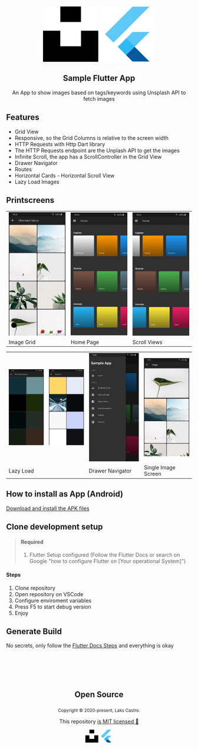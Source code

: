 <p align="center">
  <img src="/assets/unsplash.png" width="150">
  <img src="/assets/flutter.png" width="150">
</p>

<h2 align="center">Sample Flutter App</h2>
<p align="center">An App to show images based on tags/keywords using Unsplash API to fetch images</p>

<h2>Features</h2>
<ul>
  <li>Grid View</li>
  <li>Responsive, so the Grid Columns is relative to the screen width</li>
  <li>HTTP Requests with Http Dart library</li>
  <li>The HTTP Requests endpoint are the Unplash API to get the images</li>
  <li>Infinite Scroll, the app has a ScrollController in the Grid View</li>
  <li>Drawer Navigator</li>
  <li>Routes</li>
  <li>Horizontal Cards - Horizontal Scroll View</li>
  <li>Lazy Load Images</li>
</ul>

<h2>Printscreens</h2>
<table>
  <tr>
    <td><span><img src="/assets/p3.jpeg" width="350"></span></td>
    <td><span><img src="/assets/p1.jpeg" width="350"></span></td>
    <td><span><img src="/assets/p2.jpeg" width="350"></span></td>
  </tr>
  <tr>
    <td>Image Grid</td>
    <td>Home Page</td>
    <td>Scroll Views</td>
  </tr>
</table>

<table>
  <tr>
    <td><span><img src="/assets/p4.jpeg" width="350"></span></td>
    <td><span><img src="/assets/p7.jpeg" width="350"></span></td>
    <td><span><img src="/assets/p5.jpeg" width="350"></span></td>
    <td><span><img src="/assets/p6.jpeg" width="350"></span></td>
  </tr>
  <tr>
    <td colspan="2">Lazy Load</td>
    <td>Drawer Navigator</td>
    <td>Single Image Screen</td>
  </tr>
</table>

<h2>How to install as App (Android)</h2>

[Download and install the APK files](https://github.com/LaksCastro/sample-flutter-app/releases/tag/1.0.0)

<h2>Clone development setup</h2>

> #### Required
> 1. Flutter Setup configured (Follow the Flutter Docs or search on Google "how to configure Flutter on [Your operational System]")

#### Steps
1. Clone repository
2. Open repository on VSCode
3. Configure enviroment variables
4. Press F5 to start debug version
5. Enjoy

<h2>Generate Build</h2>

No secrets, only follow the [Flutter Docs Steps](https://flutter.dev/docs/deployment/android) and everything is okay

<br>
<br>
<br>
<br>

<h2 align="center">
  Open Source
</h2>
<p align="center">
  <sub>Copyright © 2020-present, Laks Castro.</sub>
</p>
<p align="center">This repository <a href="https://github.com/LaksCastro/sample-flutter-app/blob/master/LICENSE.md">is MIT licensed 💖</a></p>
<p align="center">
  <img src="/assets/unsplash.png" width="35" />
  <img src="/assets/flutter.png" width="35" />
</p>
